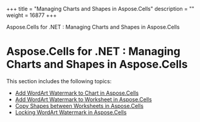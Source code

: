 +++
title = "Managing Charts and Shapes in Aspose.Cells" 
description = "" 
weight = 16877 
+++

Aspose.Cells for .NET : Managing Charts and Shapes in Aspose.Cells  

# Aspose.Cells for .NET : Managing Charts and Shapes in Aspose.Cells


This section includes the following topics:

*   [Add WordArt Watermark to Chart in Aspose.Cells](https://docs2.aspose.com/cells/net/plugins/asposecellsforopenxml/missingfeaturesinopenxml/managingchartsandshapesinasposecells/add+wordart+watermark+to+chart+in+aspose.cells)
*   [Add WordArt Watermark to Worksheet in Aspose.Cells](https://docs2.aspose.com/cells/net/plugins/asposecellsforopenxml/missingfeaturesinopenxml/managingchartsandshapesinasposecells/add+wordart+watermark+to+worksheet+in+aspose.cells)
*   [Copy Shapes between Worksheets in Aspose.Cells](https://docs2.aspose.com/cells/net/plugins/asposecellsforopenxml/missingfeaturesinopenxml/managingchartsandshapesinasposecells/copy+shapes+between+worksheets+in+aspose.cells)
*   [Locking WordArt Watermark in Aspose.Cells](https://docs2.aspose.com/cells/net/plugins/asposecellsforopenxml/missingfeaturesinopenxml/managingchartsandshapesinasposecells/locking+wordart+watermark+in+aspose.cells)

